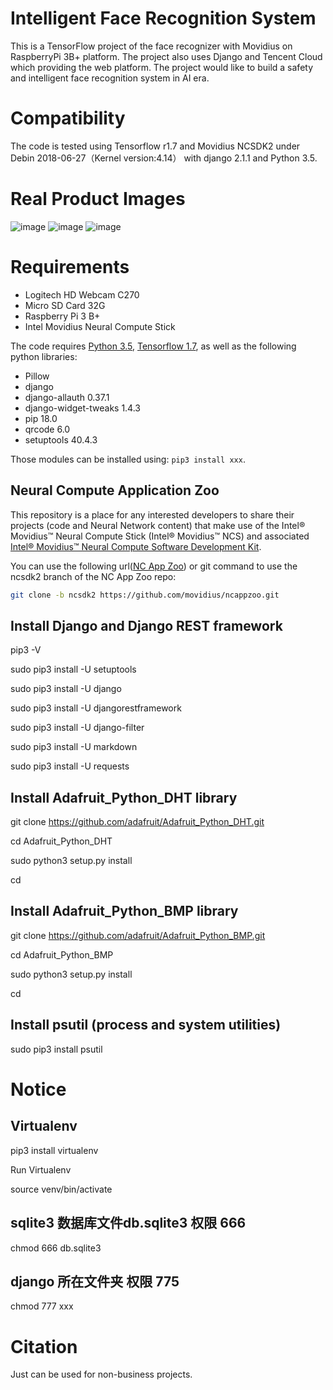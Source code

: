 # Intelligent Face Recognition System
This is a TensorFlow project of the face recognizer with Movidius on RaspberryPi 3B+ platform. The project also uses Django and Tencent Cloud which providing the web platform. The project would like to build a safety and intelligent face recognition system in AI era.

# Compatibility
The code is tested using Tensorflow r1.7 and Movidius NCSDK2 under Debin 2018-06-27（Kernel version:4.14） with django 2.1.1 and Python 3.5. 

# Real Product Images
 ![image](https://github.com/nature1995/Face_Recognition_System/raw/master/image/2.jpg)
 ![image](https://github.com/nature1995/Face_Recognition_System/raw/master/image/1.jpg)
 ![image](https://github.com/nature1995/Face_Recognition_System/raw/master/image/3.jpg)

# Requirements

* Logitech HD Webcam C270
* Micro SD Card 32G
* Raspberry Pi 3 B+
* Intel Movidius Neural Compute Stick

The code requires [Python 3.5](https://www.python.org/download/releases/3.5/), [Tensorflow 1.7](https://www.tensorflow.org/install/), as well as the following python libraries: 

* Pillow
* django
* django-allauth  0.37.1
* django-widget-tweaks  1.4.3
* pip  18.0
* qrcode  6.0
* setuptools  40.4.3

Those modules can be installed using: `pip3 install xxx`.

## Neural Compute Application Zoo

This repository is a place for any interested developers to share their projects (code and Neural Network content) that make use of the Intel® Movidius™ Neural Compute Stick (Intel® Movidius™ NCS) and associated [Intel® Movidius™ Neural Compute Software Development Kit](http://www.github.com/movidius/ncsdk).

You can use the following url([NC App Zoo](https://github.com/movidius/ncappzoo)) or git command to use the ncsdk2 branch of the NC App Zoo repo:

```bash
git clone -b ncsdk2 https://github.com/movidius/ncappzoo.git
```

## Install Django and Django REST framework

pip3 -V

sudo pip3 install -U setuptools

sudo pip3 install -U django

sudo pip3 install -U djangorestframework

sudo pip3 install -U django-filter

sudo pip3 install -U markdown

sudo pip3 install -U requests

## Install Adafruit_Python_DHT library

git clone https://github.com/adafruit/Adafruit_Python_DHT.git

cd Adafruit_Python_DHT

sudo python3 setup.py install

cd

## Install Adafruit_Python_BMP library

git clone https://github.com/adafruit/Adafruit_Python_BMP.git

cd Adafruit_Python_BMP

sudo python3 setup.py install

cd

## Install psutil (process and system utilities)

sudo pip3 install psutil

# Notice

## Virtualenv

pip3 install virtualenv

Run Virtualenv

source venv/bin/activate

## sqlite3 数据库文件db.sqlite3 权限 666

chmod 666 db.sqlite3

## django 所在文件夹 权限 775

chmod 777 xxx

# Citation

Just can be used for non-business projects. 


